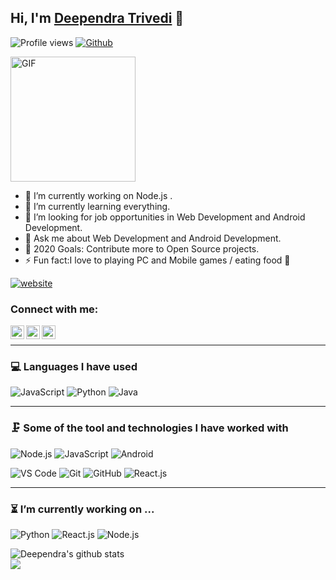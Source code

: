 ## Hi, I'm [Deependra Trivedi](http://deependratrivedi09.000webhostapp.com/) 👋

![Profile views](https://gpvc.arturio.dev/Deependra-009)
[![Github](https://img.shields.io/github/followers/Deependra-009?label=Follow&style=social)](https://github.com/Deependra-009)
</br>

<img alt="GIF" height= 200 src="https://camo.githubusercontent.com/247e136bbbb5015042d384c1fe1c1ac854bd25c0d93870e6758c77a200115592/68747470733a2f2f6d656469612e67697068792e636f6d2f6d656469612f5934616b394b6932475a43624a78416e4a442f67697068792e676966" />


- 🔭 I’m currently working on Node.js .
- 🌱 I’m currently learning everything.
- 👯 I’m looking for  job opportunities in Web Development and Android Development. 
- 💬 Ask me about Web Development and Android Development.
- 🥅 2020 Goals: Contribute more to Open Source projects.
- ⚡ Fun fact:I love to playing PC and Mobile games / eating food 🍟

[![website](https://img.shields.io/badge/Portfolio-Deependra-2648ff?style=flat-square&logo=google-chrome)](http://deependratrivedi09.000webhostapp.com/)

### Connect with me:

[<img align="left" alt="codeSTACKr | LinkedIn" width="22px" src="https://cdn.jsdelivr.net/npm/simple-icons@v3/icons/linkedin.svg" />][linkedin]
[<img align="left" alt="codeSTACKr | Instagram" width="22px" src="https://cdn.jsdelivr.net/npm/simple-icons@v3/icons/instagram.svg" />][instagram]
[<img align="left" alt="codeSTACKr | facebook" width="22px" src="https://cdn.jsdelivr.net/npm/simple-icons@v3/icons/facebook.svg" />][facebook]
<br/>

---
### 💻 Languages I have used

![JavaScript](https://img.shields.io/badge/-JavaScript-333333?style=flat&logo=javascript)
![Python](https://img.shields.io/badge/-Python-333333?style=flat&logo=python)
![Java](https://img.shields.io/badge/-Java-333333?style=flat&logo=java%2B%2B)
<br />

---

### 🗜 Some of the tool and technologies I have worked with

![Node.js](https://img.shields.io/badge/-Node.js-333333?style=flat&logo=node.js&logoColor=339933)
![JavaScript](https://img.shields.io/badge/-JavaScript-333333?style=flat&logo=javascript)
![Android](http://img.shields.io/badge/-Android-333333?style=flat&logo=android)

![VS Code](https://img.shields.io/badge/visualstudiocode-badge-blue.svg?logo=visual-studio-code)
![Git](https://img.shields.io/badge/-Git-333333?style=flat&logo=git&logoColor=F05032)
![GitHub](https://img.shields.io/badge/-GitHub-333333?style=flat&logo=github&logoColor=FFFFFF)
![React.js](https://img.shields.io/badge/-React.js-333333?style=flat&logo=react)
<br/>

---

### ⏳ I’m currently working on ...

![Python](https://img.shields.io/badge/-Python-333333?style=flat&logo=python)
![React.js](https://img.shields.io/badge/-React.js-333333?style=flat&logo=react)
![Node.js](http://img.shields.io/badge/-Node.js-333333?style=flat&logo=node.js&logoColor=339933)
<br/>

![Deependra's github stats](https://github-readme-stats.vercel.app/api?username=Deependra-009&show_icons=true&theme=chartreuse-dark)
<br/>
<img align="left" src="https://github-readme-stats.vercel.app/api/top-langs/?username=Deependra-009&layout=compact&theme=chartreuse-dark" />



























[website]:http://deependratrivedi09.000webhostapp.com/
[linkedin]:https://www.linkedin.com/in/deependra-trivedi-bb530a1a5?lipi=urn%3Ali%3Apage%3Ad_flagship3_profile_view_base_contact_details%3B5MIPT3uHRSG75td2eFg8kg%3D%3D
[instagram]:https://www.instagram.com/deependra04trivedi/
[facebook]:https://www.facebook.com/deependra.trivedi.984/
